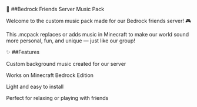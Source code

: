 🎵 ##Bedrock Friends Server Music Pack

Welcome to the custom music pack made for our Bedrock friends server! 🎮

This .mcpack replaces or adds music in Minecraft to make our world sound more personal, fun, and unique — just like our group!

✨ ##Features

Custom background music created for our server

Works on Minecraft Bedrock Edition

Light and easy to install

Perfect for relaxing or playing with friends

